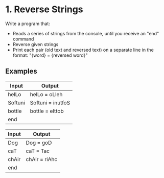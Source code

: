 ﻿#  1.	Reverse Strings
Write a program that:
- Reads a series of strings from the console, until you receive an "end" command
- Reverse given strings
- Print each pair (old text and reversed text) on a separate line in the format:
     "{word} = {reversed word}"

## Examples

|Input|Output|
|---|---|
|helLo|helLo = oLleh|
|Softuni|Softuni = inutfoS|
|bottle|bottle = elttob|
|end||

       
|Input|Output|
|--|---|
|Dog|Dog = goD|
|caT|caT = Tac|
|chAir|chAir = riAhc|
|end||